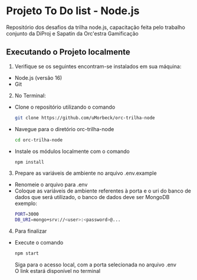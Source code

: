 # Projeto To Do list - Node.js
Repositório dos desafios da trilha node.js, capacitação feita pelo trabalho conjunto da DiProj e Sapatin da Orc'estra Gamificação

## Executando o Projeto localmente
1. Verifique se os seguintes encontram-se instalados em sua máquina:
  - Node.js (versão 16)
  - Git

2. No Terminal:
- Clone o repositório utilizando o comando
  ```bash
  git clone https://github.com/uMorbeck/orc-trilha-node
  ```
- Navegue para o diretório orc-trilha-node
  ```bash
  cd orc-trilha-node
  ```
- Instale os módulos localmente com o comando
  ```bash
  npm install
  ```
3. Prepare as variáveis de ambiente no arquivo .env.example
- Renomeie o arquivo para .env
- Coloque as variáveis de ambiente referentes à porta e o uri do banco de dados que será utilizado, o banco de dados deve ser MongoDB
  exemplo:
  ```bash
  PORT=3000
  DB_URI=mongo+srv://<user>:<password>@...
  ```
4. Para finalizar
- Execute o comando
  ```bash
  npm start
  ```
  Siga para o acesso local, com a porta selecionada no arquivo .env <br />
  O link estará disponível no terminal

